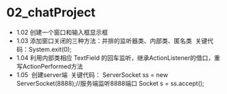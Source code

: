 # 02_chatProject

* 1.02 创建一个窗口和输入框显示框
* 1.03 添加窗口关闭的三种方法：并排的监听器类、内部类、匿名类 
  关键代码：System.exit(0);
* 1.04 利用内部类相应 TextField 的回车监听，继承ActionListener的借口，重写ActionPerformed方法
* 1.05  创建server端
  关键代码：
           ServerSocket ss = new ServerSocket(8888);//服务端监听8888端口
           Socket s = ss.accept();
  
